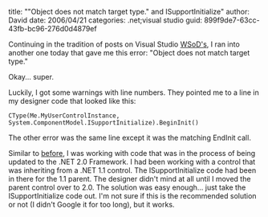 
title: "\"Object does not match target type.\" and ISupportInitialize"
author: David
date: 2006/04/21
categories: .net;visual studio
guid: 899f9de7-63cc-43fb-bc96-276d0d4879ef

Continuing in the tradition of posts on Visual Studio [WSoD's](http://blogs.msdn.com/rprabhu/archive/2005/08/11/450332.aspx), I ran into another one today that gave me this error: "Object does not match target type."

Okay... super.

Luckily, I got some warnings with line numbers. They pointed me to a line in my designer code that looked like this:

    CType(Me.MyUserControlInstance, System.ComponentModel.ISupportInitialize).BeginInit()

The other error was the same line except it was the matching EndInit call.

Similar to [before](http://feeds.feedburner.com/DavidMohundro?m=42), I was working with code that was in the process of being updated to the .NET 2.0 Framework. I had been working with a control that was inheriting from a .NET 1.1 control. The ISupportInitialize code had been in there for the 1.1 parent. The designer didn't mind at all until I moved the parent control over to 2.0. The solution was easy enough... just take the ISupportInitialize code out. I'm not sure if this is the recommended solution or not (I didn't Google it for too long), but it works.

